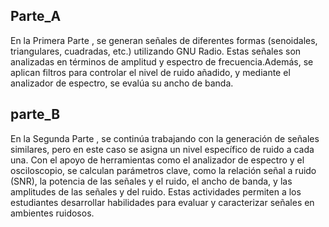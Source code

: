 ## Parte_A
En la Primera Parte , se generan señales de diferentes formas (senoidales, triangulares, cuadradas, etc.) utilizando GNU Radio. Estas señales son analizadas en términos de amplitud y espectro de frecuencia.Además, se aplican filtros para controlar el nivel de ruido añadido, y mediante el  analizador de espectro, se evalúa su ancho de banda.

## parte_B

En la Segunda Parte , se continúa trabajando con la generación de señales similares, pero en este caso se asigna un nivel específico de ruido a cada una. Con el apoyo de herramientas como el analizador de espectro y el osciloscopio, se calculan parámetros clave, como la relación señal a ruido (SNR), la potencia de las señales y el ruido, el ancho de banda, y las amplitudes de las señales y del ruido. Estas actividades permiten a los estudiantes desarrollar habilidades para evaluar y caracterizar señales en ambientes ruidosos.
